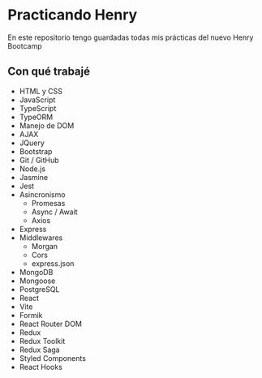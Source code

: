 # Practicando Henry

En este repositorio tengo guardadas todas mis prácticas del nuevo Henry Bootcamp

## Con qué trabajé

- HTML y CSS
- JavaScript
- TypeScript
- TypeORM
- Manejo de DOM
- AJAX
- JQuery
- Bootstrap
- Git / GitHub
- Node.js
- Jasmine
- Jest
- Asincronismo
  - Promesas
  - Async / Await
  - Axios
- Express
- Middlewares
  - Morgan
  - Cors
  - express.json
- MongoDB
- Mongoose
- PostgreSQL
- React
- Vite
- Formik
- React Router DOM
- Redux
- Redux Toolkit
- Redux Saga
- Styled Components
- React Hooks
